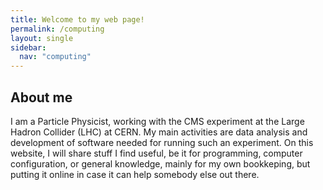 ```yaml
---
title: Welcome to my web page!
permalink: /computing
layout: single
sidebar:
  nav: "computing"
---
```


## About me

I am a Particle Physicist, working with the CMS experiment at the Large Hadron Collider (LHC) at CERN. My main activities are data analysis and development of software needed for running such an experiment. On this website, I will share stuff I find useful, be it for programming, computer configuration, or general knowledge, mainly for my own bookkeping, but putting it online in case it can help somebody else out there. 

